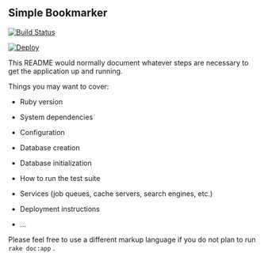 ## Simple Bookmarker

[![Build Status](https://travis-ci.org/mather/simple-bookmarker.svg?branch=master)](https://travis-ci.org/mather/simple-bookmarker)

[![Deploy](https://www.herokucdn.com/deploy/button.svg)](https://heroku.com/deploy)

This README would normally document whatever steps are necessary to get the
application up and running.

Things you may want to cover:

* Ruby version

* System dependencies

* Configuration

* Database creation

* Database initialization

* How to run the test suite

* Services (job queues, cache servers, search engines, etc.)

* Deployment instructions

* ...


Please feel free to use a different markup language if you do not plan to run
`rake doc:app` .
